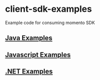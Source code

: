 # client-sdk-examples
Example code for consuming momento SDK

## [Java Examples](java/)

## [Javascript Examples](typescript/)

## [.NET Examples](dotnet/)
